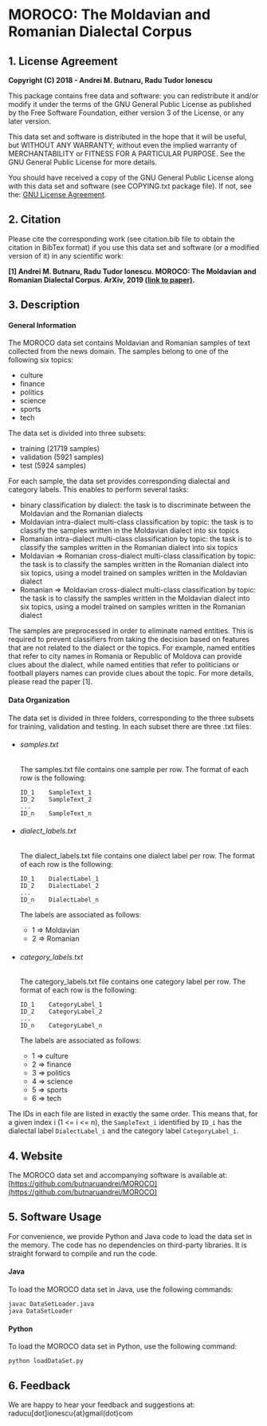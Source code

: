 # MOROCO: The **Mo**ldavian and **Ro**manian Dialectal **Co**rpus

## 1. License Agreement

**Copyright (C) 2018 - Andrei M. Butnaru, Radu Tudor Ionescu**

This package contains free data and software: you can redistribute it and/or modify it under the terms of the GNU General Public License as published by the Free Software Foundation, either version 3 of the License, or any later version.

This data set and software is distributed in the hope that it will be useful, but WITHOUT ANY WARRANTY; without even the implied warranty of MERCHANTABILITY or FITNESS FOR A PARTICULAR PURPOSE. See the GNU General Public License for more details.

 You should have received a copy of the GNU General Public License along with this data set and software (see COPYING.txt package file). If not, see the:
 [GNU License Agreement](http://www.gnu.org/licenses/).


## 2. Citation

Please cite the corresponding work (see citation.bib file to obtain the citation in BibTex format) if you use this data set and software (or a modified version of it) in any scientific work:

**[1] Andrei M. Butnaru, Radu Tudor Ionescu. MOROCO: The Moldavian and Romanian Dialectal Corpus. ArXiv, 2019 [(link to paper)](https://arxiv.org/abs/1901.06543).**


## 3. Description

#### General Information

The MOROCO data set contains Moldavian and Romanian samples of text collected from the news domain. The samples belong to one of the following six topics:
- culture
- finance
- politics
- science
- sports
- tech

The data set is divided into three subsets:
- training (21719 samples)
- validation (5921 samples)
- test (5924 samples)

For each sample, the data set provides corresponding dialectal and category labels. This enables to perform several tasks:
- binary classification by dialect: the task is to discriminate between the Moldavian and the Romanian dialects
- Moldavian intra-dialect multi-class classification by topic: the task is to classify the samples written in the Moldavian dialect into six topics
- Romanian intra-dialect multi-class classification by topic: the task is to classify the samples written in the Romanian dialect into six topics
- Moldavian => Romanian cross-dialect multi-class classification by topic: the task is to classify the samples written in the Romanian dialect into six topics, using a model trained on samples written in the Moldavian dialect
- Romanian => Moldavian cross-dialect multi-class classification by topic: the task is to classify the samples written in the Moldavian dialect into six topics, using a model trained on samples written in the Romanian dialect

The samples are preprocessed in order to eliminate named entities. This is required to prevent classifiers from taking the decision based on features that are not related to the dialect or the topics. For example, named entities that refer to city names in Romania or Republic of Moldova can provide clues about the dialect, while named entities that refer to politicians or football players names can provide clues about the topic. For more details, please read the paper [1].

#### Data Organization

The data set is divided in three folders, corresponding to the three subsets for training, validation and testing. In each subset there are three .txt files:
- ###### samples.txt

  The samples.txt file contains one sample per row. The format of each row is the following:
  ```
  ID_1    SampleText_1
  ID_2    SampleText_2
  ...
  ID_n    SampleText_n
  ```

- ###### dialect_labels.txt

  The dialect_labels.txt file contains one dialect label per row. The format of each row is the following:
  ```
  ID_1    DialectLabel_1
  ID_2    DialectLabel_2
  ...
  ID_n    DialectLabel_n
  ```

  The labels are associated as follows:
  - 1 => Moldavian
  - 2 => Romanian

- ###### category_labels.txt

  The category_labels.txt file contains one category label per row. The format of each row is the following:
  ```
  ID_1    CategoryLabel_1
  ID_2    CategoryLabel_2
  ...
  ID_n    CategoryLabel_n
  ```

  The labels are associated as follows:
  - 1 => culture
  - 2 => finance
  - 3 => politics
  - 4 => science
  - 5 => sports
  - 6 => tech

The IDs in each file are listed in exactly the same order. This means that, for a given index i (1 <= i <= n), the `SampleText_i` identified by `ID_i` has the dialectal label `DialectLabel_i` and the category label `CategoryLabel_i`.


## 4. Website

The MOROCO data set and accompanying software is available at:
[https://github.com/butnaruandrei/MOROCO](https://github.com/butnaruandrei/MOROCO)


## 5. Software Usage

For convenience, we provide Python and Java code to load the data set in the memory. The code has no dependencies on third-party libraries. It is straight forward to
compile and run the code.

#### Java

To load the MOROCO data set in Java, use the following commands:
```
javac DataSetLoader.java
java DataSetLoader
```

#### Python

To load the MOROCO data set in Python, use the following command:
```
python loadDataSet.py
```


## 6. Feedback

 We are happy to hear your feedback and suggestions at: raducu[dot]ionescu{at}gmail(dot)com
